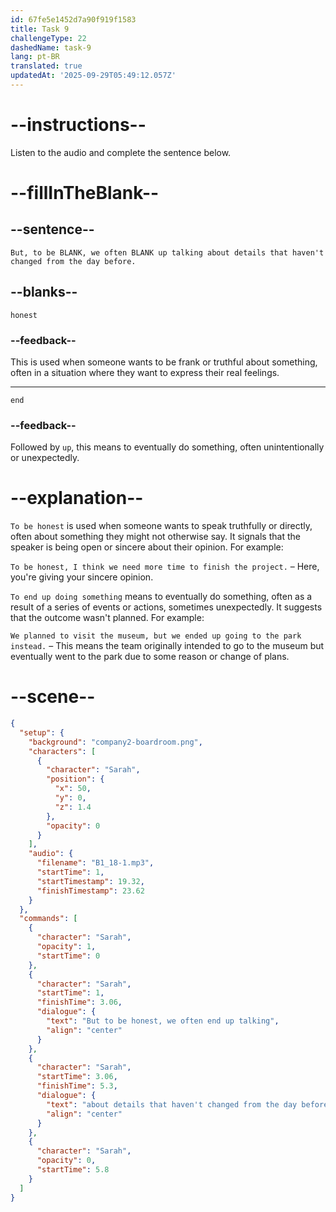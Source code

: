 ```yaml
---
id: 67fe5e1452d7a90f919f1583
title: Task 9
challengeType: 22
dashedName: task-9
lang: pt-BR
translated: true
updatedAt: '2025-09-29T05:49:12.057Z'
---
```


<!-- (Audio) Sarah: But, to be honest, we often end up talking about details that haven't changed from the day before. -->

# --instructions--

Listen to the audio and complete the sentence below.

# --fillInTheBlank--

## --sentence--

`But, to be BLANK, we often BLANK up talking about details that haven't changed from the day before.`

## --blanks--

`honest`

### --feedback--

This is used when someone wants to be frank or truthful about something, often in a situation where they want to express their real feelings.

---

`end`

### --feedback--

Followed by `up`, this means to eventually do something, often unintentionally or unexpectedly.

# --explanation--

`To be honest` is used when someone wants to speak truthfully or directly, often about something they might not otherwise say. It signals that the speaker is being open or sincere about their opinion. For example:

`To be honest, I think we need more time to finish the project.` – Here, you're giving your sincere opinion.

`To end up doing something` means to eventually do something, often as a result of a series of events or actions, sometimes unexpectedly. It suggests that the outcome wasn't planned. For example:

`We planned to visit the museum, but we ended up going to the park instead.` – This means the team originally intended to go to the museum but eventually went to the park due to some reason or change of plans.

# --scene--

```json
{
  "setup": {
    "background": "company2-boardroom.png",
    "characters": [
      {
        "character": "Sarah",
        "position": {
          "x": 50,
          "y": 0,
          "z": 1.4
        },
        "opacity": 0
      }
    ],
    "audio": {
      "filename": "B1_18-1.mp3",
      "startTime": 1,
      "startTimestamp": 19.32,
      "finishTimestamp": 23.62
    }
  },
  "commands": [
    {
      "character": "Sarah",
      "opacity": 1,
      "startTime": 0
    },
    {
      "character": "Sarah",
      "startTime": 1,
      "finishTime": 3.06,
      "dialogue": {
        "text": "But to be honest, we often end up talking",
        "align": "center"
      }
    },
    {
      "character": "Sarah",
      "startTime": 3.06,
      "finishTime": 5.3,
      "dialogue": {
        "text": "about details that haven't changed from the day before.",
        "align": "center"
      }
    },
    {
      "character": "Sarah",
      "opacity": 0,
      "startTime": 5.8
    }
  ]
}
```
